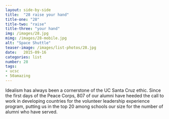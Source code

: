 ```yaml
---
layout: side-by-side
title:  "28 raise your hand"
title-one: "28"
title-two: "raise"
title-three: "your hand"
img: /images/28.jpg
mimg: /images/28-mobile.jpg
alt: "Space Shuttle"
teaser-image: /images/list-photos/28.jpg
date:   2015-09-16
categories: list
number: 28
tags:
- ucsc
- 50amazing
---
```

Idealism has always been a cornerstone of the 
UC Santa Cruz ethic. Since the first days of 
the Peace Corps, 807 of our alumni have heeded the call to work in developing countries for the volunteer leadership experience program, putting us in the top 20 among schools our size for the number of alumni who have served. 